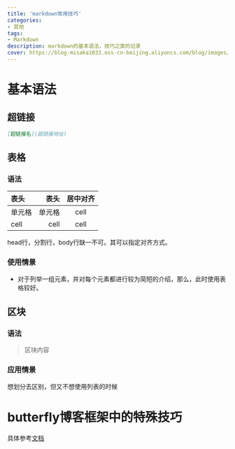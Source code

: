 ```yaml
---
title: 'markdown常用技巧'
categories:
- 其他
tags: 
- Markdown
description: markdown的基本语法，技巧之类的记录
cover: https://blog-misaka1033.oss-cn-beijing.aliyuncs.com/blog/images/9dbfa8fd4090d4019fe4ecddde862c012a16a5b1.png@518w_1e_1c.webp
---
```

# 基本语法

## 超链接
``` markdown
[超链接名](超链接地址)

```


## 表格

### 语法

| 表头   |   表头 | 居中对齐 |
| :----- | -----: | :------: |
| 单元格 | 单元格 |   cell   |
| cell   |   cell |   cell   |

head行，分割行，body行缺一不可。其可以指定对齐方式。

### 使用情景

* 对于列举一组元素，并对每个元素都进行较为简短的介绍，那么，此时使用表格较好。

## 区块

### 语法

> 区块内容

### 应用情景

想划分去区别，但又不想使用列表的时候

# butterfly博客框架中的特殊技巧

具体参考[文档](https://demo.jerryc.me/posts/4aa8abbe/#%E6%A8%99%E7%B1%A4%E5%A4%96%E6%8E%9B%EF%BC%88Tag-Plugins%EF%BC%89)
